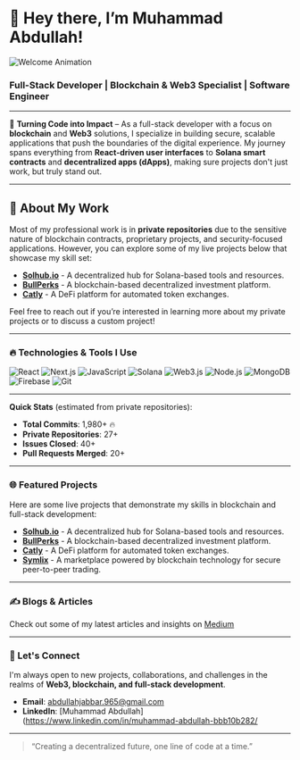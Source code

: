 # 👋 Hey there, I’m Muhammad Abdullah!

![Welcome Animation](https://github.com/yourusername/yourusername/raw/main/assets/welcome.gif)

### Full-Stack Developer | Blockchain & Web3 Specialist | Software Engineer

---

🚀 **Turning Code into Impact** – As a full-stack developer with a focus on **blockchain** and **Web3** solutions, I specialize in building secure, scalable applications that push the boundaries of the digital experience. My journey spans everything from **React-driven user interfaces** to **Solana smart contracts** and **decentralized apps (dApps)**, making sure projects don't just work, but truly stand out.

---

## 💼 About My Work

Most of my professional work is in **private repositories** due to the sensitive nature of blockchain contracts, proprietary projects, and security-focused applications. However, you can explore some of my live projects below that showcase my skill set:

- **[Solhub.io](https://solhub.io)** - A decentralized hub for Solana-based tools and resources.
- **[BullPerks](https://bullperks.com)** - A blockchain-based decentralized investment platform.
- **[Catly](https://www.catly.io)** - A DeFi platform for automated token exchanges.

Feel free to reach out if you’re interested in learning more about my private projects or to discuss a custom project!

---

### 🔥 Technologies & Tools I Use

![React](https://img.shields.io/badge/-React-282c34?style=for-the-badge&logo=react)
![Next.js](https://img.shields.io/badge/-Next.js-black?style=for-the-badge&logo=next.js)
![JavaScript](https://img.shields.io/badge/-JavaScript-F7DF1E?style=for-the-badge&logo=javascript&logoColor=black)
![Solana](https://img.shields.io/badge/-Solana-00ffb9?style=for-the-badge&logo=solana)
![Web3.js](https://img.shields.io/badge/-Web3.js-f2e04a?style=for-the-badge&logo=web3.js&logoColor=black)
![Node.js](https://img.shields.io/badge/-Node.js-339933?style=for-the-badge&logo=node.js&logoColor=white)
![MongoDB](https://img.shields.io/badge/-MongoDB-47A248?style=for-the-badge&logo=mongodb&logoColor=white)
![Firebase](https://img.shields.io/badge/-Firebase-ffca28?style=for-the-badge&logo=firebase&logoColor=black)
![Git](https://img.shields.io/badge/-Git-F05032?style=for-the-badge&logo=git&logoColor=white)

---



**Quick Stats** (estimated from private repositories):
- **Total Commits**: 1,980+ 🔥
- **Private Repositories**: 27+
- **Issues Closed**: 40+
- **Pull Requests Merged**: 20+

---

### 🌐 Featured Projects

Here are some live projects that demonstrate my skills in blockchain and full-stack development:

- **[Solhub.io](https://solhub.io)** - A decentralized hub for Solana-based tools and resources.
- **[BullPerks](https://bullperks.com)** - A blockchain-based decentralized investment platform.
- **[Catly](https://www.catly.io)** - A DeFi platform for automated token exchanges.
- **[Symlix](https://symlix.com)** - A marketplace powered by blockchain technology for secure peer-to-peer trading.

---

### ✍️ Blogs & Articles

Check out some of my latest articles and insights on [Medium](https://rmatricks.medium.com/about)


---

### 🔗 Let's Connect

I'm always open to new projects, collaborations, and challenges in the realms of **Web3, blockchain, and full-stack development**.

- **Email**: [abdullahjabbar.965@gmail.com](mailto:abdullahjabbar.965@gmail.com)
- **LinkedIn**: [Muhammad Abdullah](https://www.linkedin.com/in/muhammad-abdullah-bbb10b282/

---

> “Creating a decentralized future, one line of code at a time.”
